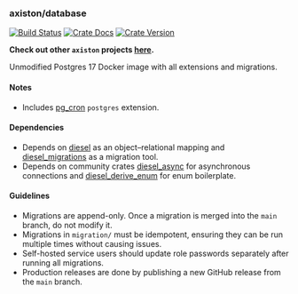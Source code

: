 ### axiston/database

[![Build Status][action-badge]][action-url]
[![Crate Docs][docs-badge]][docs-url]
[![Crate Version][crates-badge]][crates-url]

**Check out other `axiston` projects [here](https://github.com/axiston).**

[action-badge]: https://img.shields.io/github/actions/workflow/status/axiston/database/build.yaml?branch=main&label=build&logo=github&style=flat-square
[action-url]: https://github.com/axiston/database/actions/workflows/build.yaml
[crates-badge]: https://img.shields.io/crates/v/axiston-database-connect.svg?logo=rust&style=flat-square
[crates-url]: https://crates.io/crates/axiston-database-connect
[docs-badge]: https://img.shields.io/docsrs/axiston-database-connect?logo=Docs.rs&style=flat-square
[docs-url]: http://docs.rs/axiston-database-connect

Unmodified Postgres 17 Docker image with all extensions and migrations.

#### Notes

- Includes [pg_cron][pg_cron] `postgres` extension.

#### Dependencies

- Depends on [diesel][diesel] as an object–relational mapping and
  [diesel_migrations][diesel_migrations] as a migration tool.
- Depends on community crates [diesel_async][diesel_async] for asynchronous
  connections and [diesel_derive_enum][diesel_derive_enum] for enum boilerplate.

[pg_cron]: https://github.com/citusdata/pg_cron
[diesel]: https://crates.io/crates/diesel
[diesel_migrations]: https://crates.io/crates/diesel_migrations
[diesel_async]: https://crates.io/crates/diesel-async/
[diesel_derive_enum]: https://crates.io/crates/diesel-derive-enum

#### Guidelines

- Migrations are append-only. Once a migration is merged into the `main` branch,
  do not modify it.
- Migrations in `migration/` must be idempotent, ensuring they can be run
  multiple times without causing issues.
- Self-hosted service users should update role passwords separately after
  running all migrations.
- Production releases are done by publishing a new GitHub release from the
  `main` branch.
